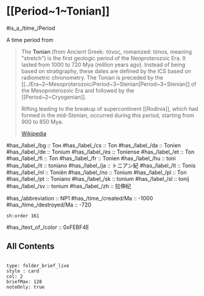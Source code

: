 
# [[Period~1~Tonian]] 

#is_a_/time_/Period 

A time period from

> The **Tonian** (from Ancient Greek: τόνος, romanized: tónos, meaning "stretch") is the first geologic period of the Neoproterozoic Era. It lasted from 1000 to 720 Mya (million years ago). Instead of being based on stratigraphy, these dates are defined by the ICS based on radiometric chronometry. The Tonian is preceded by the [[../Era~2~Mesoproterozoic/Period~3~Stenian|Period~3~Stenian]] of the Mesoproterozoic Era and followed by the [[Period~2~Cryogenian]].
>
> Rifting leading to the breakup of supercontinent [[Rodinia]], 
> which had formed in the mid-Stenian, occurred during this period, 
> starting from 900 to 850 Mya.
>
> [Wikipedia](https://en.wikipedia.org/wiki/Tonian)


#has_/label_/bg  :: Тон
#has_/label_/cs  :: Ton
#has_/label_/da  :: Tonien
#has_/label_/de  :: Tonium
#has_/label_/es  :: Toniense
#has_/label_/et  :: Ton
#has_/label_/fi  :: Ton
#has_/label_/fr  :: Tonien
#has_/label_/hu  :: toni
#has_/label_/it  :: toniano
#has_/label_/ja  :: トニアン紀
#has_/label_/lt  :: Tonis
#has_/label_/nl  :: Toniën
#has_/label_/no  :: Tonium
#has_/label_/pl  :: Ton
#has_/label_/pt  :: Toniano
#has_/label_/sk  :: tonium
#has_/label_/sl  :: tonij
#has_/label_/sv  :: tonium
#has_/label_/zh  :: 拉伸纪

#has_/abbreviation :: NP1
#has_/time_/created/Ma :: -1000
#has_/time_/destroyed/Ma :: -720

    sh:order 161 

#has_/text_of_/color :: 0xFEBF4E

## All Contents

```folderv
```

```ccard
type: folder_brief_live
style : card
col: 2
briefMax: 128
noteOnly: true
```


